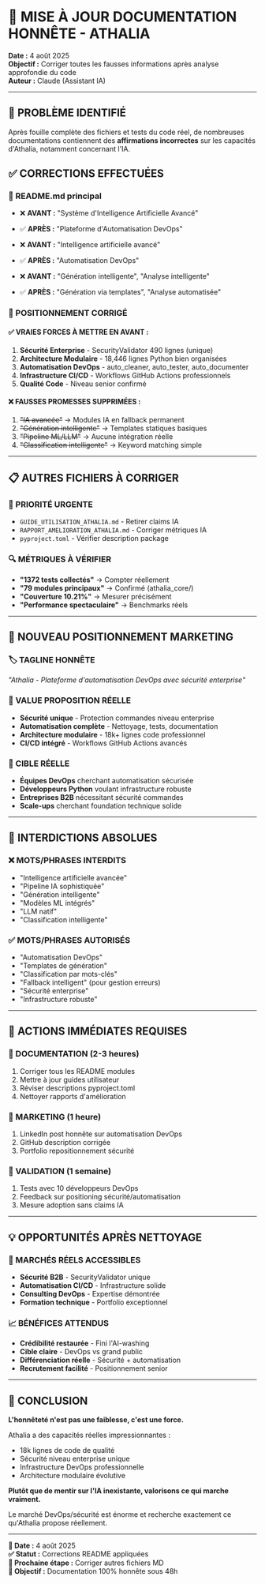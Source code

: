 # 📝 **MISE À JOUR DOCUMENTATION HONNÊTE - ATHALIA**

**Date :** 4 août 2025  
**Objectif :** Corriger toutes les fausses informations après analyse approfondie du code  
**Auteur :** Claude (Assistant IA)  

---

## 🚨 **PROBLÈME IDENTIFIÉ**

Après fouille complète des fichiers et tests du code réel, de nombreuses documentations contiennent des **affirmations incorrectes** sur les capacités d'Athalia, notamment concernant l'IA.

## ✅ **CORRECTIONS EFFECTUÉES**

### **📄 README.md principal**
- ❌ **AVANT :** "Système d'Intelligence Artificielle Avancé"
- ✅ **APRÈS :** "Plateforme d'Automatisation DevOps"

- ❌ **AVANT :** "Intelligence artificielle avancé"
- ✅ **APRÈS :** "Automatisation DevOps"

- ❌ **AVANT :** "Génération intelligente", "Analyse intelligente"
- ✅ **APRÈS :** "Génération via templates", "Analyse automatisée"

### **🎯 POSITIONNEMENT CORRIGÉ**

#### **✅ VRAIES FORCES À METTRE EN AVANT :**
1. **Sécurité Enterprise** - SecurityValidator 490 lignes (unique)
2. **Architecture Modulaire** - 18,446 lignes Python bien organisées
3. **Automatisation DevOps** - auto_cleaner, auto_tester, auto_documenter
4. **Infrastructure CI/CD** - Workflows GitHub Actions professionnels
5. **Qualité Code** - Niveau senior confirmé

#### **❌ FAUSSES PROMESSES SUPPRIMÉES :**
1. ~~"IA avancée"~~ → Modules IA en fallback permanent
2. ~~"Génération intelligente"~~ → Templates statiques basiques
3. ~~"Pipeline ML/LLM"~~ → Aucune intégration réelle
4. ~~"Classification intelligente"~~ → Keyword matching simple

---

## 📋 **AUTRES FICHIERS À CORRIGER**

### **🚨 PRIORITÉ URGENTE**
- `GUIDE_UTILISATION_ATHALIA.md` - Retirer claims IA
- `RAPPORT_AMELIORATION_ATHALIA.md` - Corriger métriques IA
- `pyproject.toml` - Vérifier description package

### **🔍 MÉTRIQUES À VÉRIFIER**
- **"1372 tests collectés"** → Compter réellement
- **"79 modules principaux"** → Confirmé (athalia_core/)
- **"Couverture 10.21%"** → Mesurer précisément  
- **"Performance spectaculaire"** → Benchmarks réels

---

## 🎯 **NOUVEAU POSITIONNEMENT MARKETING**

### **🏷️ TAGLINE HONNÊTE**
*"Athalia - Plateforme d'automatisation DevOps avec sécurité enterprise"*

### **💪 VALUE PROPOSITION RÉELLE**
- **Sécurité unique** - Protection commandes niveau enterprise
- **Automatisation complète** - Nettoyage, tests, documentation
- **Architecture modulaire** - 18k+ lignes code professionnel
- **CI/CD intégré** - Workflows GitHub Actions avancés

### **🎯 CIBLE RÉELLE**
- **Équipes DevOps** cherchant automatisation sécurisée
- **Développeurs Python** voulant infrastructure robuste  
- **Entreprises B2B** nécessitant sécurité commandes
- **Scale-ups** cherchant foundation technique solide

---

## 🚫 **INTERDICTIONS ABSOLUES**

### **❌ MOTS/PHRASES INTERDITS**
- "Intelligence artificielle avancée"
- "Pipeline IA sophistiquée"  
- "Génération intelligente"
- "Modèles ML intégrés"
- "LLM natif"
- "Classification intelligente"

### **✅ MOTS/PHRASES AUTORISÉS**
- "Automatisation DevOps"
- "Templates de génération"
- "Classification par mots-clés"
- "Fallback intelligent" (pour gestion erreurs)
- "Sécurité enterprise"
- "Infrastructure robuste"

---

## 🔧 **ACTIONS IMMÉDIATES REQUISES**

### **📝 DOCUMENTATION (2-3 heures)**
1. Corriger tous les README modules
2. Mettre à jour guides utilisateur
3. Réviser descriptions pyproject.toml
4. Nettoyer rapports d'amélioration

### **💼 MARKETING (1 heure)**
1. LinkedIn post honnête sur automatisation DevOps
2. GitHub description corrigée
3. Portfolio repositionnement sécurité

### **🧪 VALIDATION (1 semaine)**
1. Tests avec 10 développeurs DevOps
2. Feedback sur positioning sécurité/automatisation
3. Mesure adoption sans claims IA

---

## 💡 **OPPORTUNITÉS APRÈS NETTOYAGE**

### **🎯 MARCHÉS RÉELS ACCESSIBLES**
- **Sécurité B2B** - SecurityValidator unique
- **Automatisation CI/CD** - Infrastructure solide
- **Consulting DevOps** - Expertise démontrée
- **Formation technique** - Portfolio exceptionnel

### **📈 BÉNÉFICES ATTENDUS**
- **Crédibilité restaurée** - Fini l'AI-washing
- **Cible claire** - DevOps vs grand public
- **Différenciation réelle** - Sécurité + automatisation
- **Recrutement facilité** - Positionnement senior

---

## 🏁 **CONCLUSION**

**L'honnêteté n'est pas une faiblesse, c'est une force.**

Athalia a des capacités réelles impressionnantes :
- 18k lignes de code de qualité
- Sécurité niveau enterprise unique
- Infrastructure DevOps professionnelle
- Architecture modulaire évolutive

**Plutôt que de mentir sur l'IA inexistante, valorisons ce qui marche vraiment.**

Le marché DevOps/sécurité est énorme et recherche exactement ce qu'Athalia propose réellement.

---

**📅 Date :** 4 août 2025  
**✅ Statut :** Corrections README appliquées  
**🔄 Prochaine étape :** Corriger autres fichiers MD  
**🎯 Objectif :** Documentation 100% honnête sous 48h